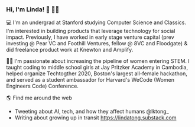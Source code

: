 ### Hi, I'm Linda! 👋 👩🏻‍

<!--
**lindaktong/lindaktong** is a ✨ _special_ ✨ repository because its `README.md` (this file) appears on your GitHub profile.

Here are some ideas to get you started:

- 🔭 I’m currently working on ...
- 🌱 I’m currently learning ...
- 👯 I’m looking to collaborate on ...
- 🤔 I’m looking for help with ...
- 💬 Ask me about ...
- 📫 How to reach me: ...
- 😄 Pronouns: ...
- ⚡ Fun fact: ...
-->

💻  I'm an undergrad at Stanford studying Computer Science and Classics. I'm interested in building products that leverage technology for social impact. Previously, I have worked in early stage venture capital (prev investing @ Pear VC and Foothill Ventures, fellow @ 8VC and Floodgate) & did freelance product work at Knewton and Amplify. 

👩🏻‍  I'm passionate about increasing the pipeline of women entering STEM. I taught coding to middle school girls at Jay Pritzker Academy in Cambodia, helped organize Techtogther 2020, Boston's largest all-female hackathon, and served as a student ambassador for Harvard's WeCode (Women Engineers Code) Conference. 

🌎  Find me around the web 
- Tweeting about AI, tech, and how they affect humans @lktong_
- Writing about growing up in transit https://lindatong.substack.com
